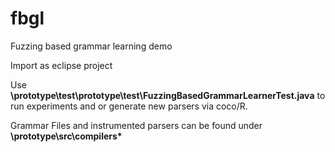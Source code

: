 # fbgl
Fuzzing based grammar learning demo

Import as eclipse project


Use **\prototype\test\prototype\test\FuzzingBasedGrammarLearnerTest.java** to run experiments and or generate new parsers via coco/R. 

Grammar Files and instrumented parsers can be found under __\prototype\src\compilers\*__
